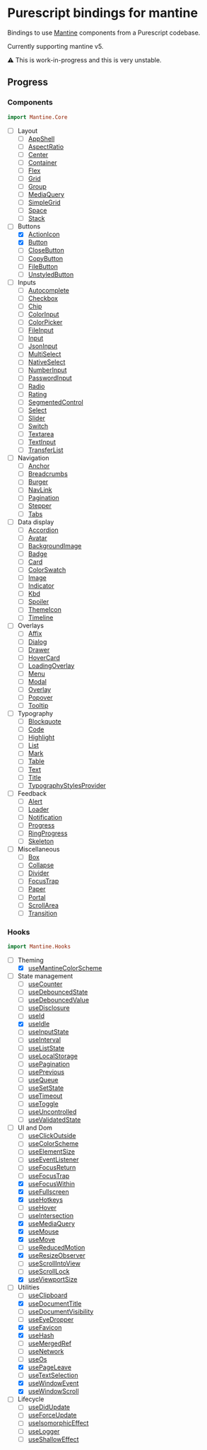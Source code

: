 # Purescript bindings for mantine

Bindings to use [Mantine](mantine.dev) components from a Purescript codebase.

Currently supporting mantine v5.

:warning: This is work-in-progress and this is very unstable.

## Progress

### Components

```purescript
import Mantine.Core
```

- [ ] Layout
  - [ ] [AppShell](https://v5.mantine.dev/core/app-shell/)
  - [ ] [AspectRatio](https://v5.mantine.dev/core/aspect-ratio/)
  - [ ] [Center](https://v5.mantine.dev/core/center/)
  - [ ] [Container](https://v5.mantine.dev/core/container/)
  - [ ] [Flex](https://v5.mantine.dev/core/flex/)
  - [ ] [Grid](https://v5.mantine.dev/core/grid/)
  - [ ] [Group](https://v5.mantine.dev/core/group/)
  - [ ] [MediaQuery](https://v5.mantine.dev/core/media-query/)
  - [ ] [SimpleGrid](https://v5.mantine.dev/core/simple-grid/)
  - [ ] [Space](https://v5.mantine.dev/core/space/)
  - [ ] [Stack](https://v5.mantine.dev/core/stack/)
- [ ] Buttons
  - [x] [ActionIcon](https://v5.mantine.dev/core/action-icon/)
  - [x] [Button](https://v5.mantine.dev/core/button/)
  - [ ] [CloseButton](https://v5.mantine.dev/core/close-button/)
  - [ ] [CopyButton](https://v5.mantine.dev/core/copy-button/)
  - [ ] [FileButton](https://v5.mantine.dev/core/file-button/)
  - [ ] [UnstyledButton](https://v5.mantine.dev/core/unstyled-button)
- [ ] Inputs
  - [ ] [Autocomplete](https://v5.mantine.dev/core/autocomplete/)
  - [ ] [Checkbox](https://v5.mantine.dev/core/checkbox/)
  - [ ] [Chip](https://v5.mantine.dev/core/chip/)
  - [ ] [ColorInput](https://v5.mantine.dev/core/color-input/)
  - [ ] [ColorPicker](https://v5.mantine.dev/core/color-picker/)
  - [ ] [FileInput](https://v5.mantine.dev/core/file-input/)
  - [ ] [Input](https://v5.mantine.dev/core/input/)
  - [ ] [JsonInput](https://v5.mantine.dev/core/json-input/)
  - [ ] [MultiSelect](https://v5.mantine.dev/core/multi-select/)
  - [ ] [NativeSelect](https://v5.mantine.dev/core/native-select/)
  - [ ] [NumberInput](https://v5.mantine.dev/core/number-input/)
  - [ ] [PasswordInput](https://v5.mantine.dev/core/password-input/)
  - [ ] [Radio](https://v5.mantine.dev/core/radio/)
  - [ ] [Rating](https://v5.mantine.dev/core/rating/)
  - [ ] [SegmentedControl](https://v5.mantine.dev/core/segmented-control/)
  - [ ] [Select](https://v5.mantine.dev/core/select/)
  - [ ] [Slider](https://v5.mantine.dev/core/slider/)
  - [ ] [Switch](https://v5.mantine.dev/core/switch/)
  - [ ] [Textarea](https://v5.mantine.dev/core/textarea/)
  - [ ] [TextInput](https://v5.mantine.dev/core/text-input/)
  - [ ] [TransferList](https://v5.mantine.dev/core/transfer-list/)
- [ ] Navigation
  - [ ] [Anchor](https://v5.mantine.dev/core/anchor/)
  - [ ] [Breadcrumbs](https://v5.mantine.dev/core/breadcrumbs/)
  - [ ] [Burger](https://v5.mantine.dev/core/burger/)
  - [ ] [NavLink](https://v5.mantine.dev/core/nav-link/)
  - [ ] [Pagination](https://v5.mantine.dev/core/pagination/)
  - [ ] [Stepper](https://v5.mantine.dev/core/stepper/)
  - [ ] [Tabs](https://v5.mantine.dev/core/tabs/)
- [ ] Data display
  - [ ] [Accordion](https://v5.mantine.dev/core/accordion/)
  - [ ] [Avatar](https://v5.mantine.dev/core/avatar/)
  - [ ] [BackgroundImage](https://v5.mantine.dev/core/background-image/)
  - [ ] [Badge](https://v5.mantine.dev/core/badge/)
  - [ ] [Card](https://v5.mantine.dev/core/card/)
  - [ ] [ColorSwatch](https://v5.mantine.dev/core/color-swatch/)
  - [ ] [Image](https://v5.mantine.dev/core/image/)
  - [ ] [Indicator](https://v5.mantine.dev/core/indicator/)
  - [ ] [Kbd](https://v5.mantine.dev/core/kbd/)
  - [ ] [Spoiler](https://v5.mantine.dev/core/spoiler/)
  - [ ] [ThemeIcon](https://v5.mantine.dev/core/theme-icon/)
  - [ ] [Timeline](https://v5.mantine.dev/core/timeline/)
- [ ] Overlays
  - [ ] [Affix](https://v5.mantine.dev/core/affix/)
  - [ ] [Dialog](https://v5.mantine.dev/core/dialog/)
  - [ ] [Drawer](https://v5.mantine.dev/core/drawer/)
  - [ ] [HoverCard](https://v5.mantine.dev/core/hover-card/)
  - [ ] [LoadingOverlay](https://v5.mantine.dev/core/loading-overlay/)
  - [ ] [Menu](https://v5.mantine.dev/core/menu/)
  - [ ] [Modal](https://v5.mantine.dev/core/modal/)
  - [ ] [Overlay](https://v5.mantine.dev/core/overlay/)
  - [ ] [Popover](https://v5.mantine.dev/core/popover/)
  - [ ] [Tooltip](https://v5.mantine.dev/core/tooltip/)
- [ ] Typography
  - [ ] [Blockquote](https://v5.mantine.dev/core/blockquote/)
  - [ ] [Code](https://v5.mantine.dev/core/code/)
  - [ ] [Highlight](https://v5.mantine.dev/core/highlight/)
  - [ ] [List](https://v5.mantine.dev/core/list/)
  - [ ] [Mark](https://v5.mantine.dev/core/mark/)
  - [ ] [Table](https://v5.mantine.dev/core/table/)
  - [ ] [Text](https://v5.mantine.dev/core/text/)
  - [ ] [Title](https://v5.mantine.dev/core/title/)
  - [ ] [TypographyStylesProvider](https://v5.mantine.dev/core/typography-styles-provider/)
- [ ] Feedback
  - [ ] [Alert](https://v5.mantine.dev/core/alert/)
  - [ ] [Loader](https://v5.mantine.dev/core/loader/)
  - [ ] [Notification](https://v5.mantine.dev/core/notification/)
  - [ ] [Progress](https://v5.mantine.dev/core/progress/)
  - [ ] [RingProgress](https://v5.mantine.dev/core/ring-progress/)
  - [ ] [Skeleton](https://v5.mantine.dev/core/skeleton/)
- [ ] Miscellaneous
  - [ ] [Box](https://v5.mantine.dev/core/box/)
  - [ ] [Collapse](https://v5.mantine.dev/core/collapse/)
  - [ ] [Divider](https://v5.mantine.dev/core/divider/)
  - [ ] [FocusTrap](https://v5.mantine.dev/core/focus-trap/)
  - [ ] [Paper](https://v5.mantine.dev/core/paper/)
  - [ ] [Portal](https://v5.mantine.dev/core/portal/)
  - [ ] [ScrollArea](https://v5.mantine.dev/core/scroll-area/)
  - [ ] [Transition](https://v5.mantine.dev/core/transition/)

### Hooks

```purescript
import Mantine.Hooks
```

- [ ] Theming
  - [x] [useMantineColorScheme](https://v5.mantine.dev/guides/dark-theme/#colorschemeprovider)
- [ ] State management
  - [ ] [useCounter](https://v5.mantine.dev/hooks/use-counter/)
  - [ ] [useDebouncedState](https://v5.mantine.dev/hooks/use-debounced-state/)
  - [ ] [useDebouncedValue](https://v5.mantine.dev/hooks/use-debounced-value/)
  - [ ] [useDisclosure](https://v5.mantine.dev/hooks/use-disclosure/)
  - [ ] [useId](https://v5.mantine.dev/hooks/use-id/)
  - [x] [useIdle](https://v5.mantine.dev/hooks/use-idle/)
  - [ ] [useInputState](https://v5.mantine.dev/hooks/use-input-state/)
  - [ ] [useInterval](https://v5.mantine.dev/hooks/use-interval/)
  - [ ] [useListState](https://v5.mantine.dev/hooks/use-list-state/)
  - [ ] [useLocalStorage](https://v5.mantine.dev/hooks/use-local-storage/)
  - [ ] [usePagination](https://v5.mantine.dev/hooks/use-pagination/)
  - [ ] [usePrevious](https://v5.mantine.dev/hooks/use-previous/)
  - [ ] [useQueue](https://v5.mantine.dev/hooks/use-queue/)
  - [ ] [useSetState](https://v5.mantine.dev/hooks/use-set-state/)
  - [ ] [useTimeout](https://v5.mantine.dev/hooks/use-timeout/)
  - [ ] [useToggle](https://v5.mantine.dev/hooks/use-toggle/)
  - [ ] [useUncontrolled](https://v5.mantine.dev/hooks/use-uncontrolled/)
  - [ ] [useValidatedState](https://v5.mantine.dev/hooks/use-validated-state/)
- [ ] UI and Dom
  - [ ] [useClickOutside](https://v5.mantine.dev/hooks/use-click-outside/)
  - [ ] [useColorScheme](https://v5.mantine.dev/hooks/use-color-scheme/)
  - [ ] [useElementSize](https://v5.mantine.dev/hooks/use-element-size/)
  - [ ] [useEventListener](https://v5.mantine.dev/hooks/use-event-listener/)
  - [ ] [useFocusReturn](https://v5.mantine.dev/hooks/use-focus-return/)
  - [ ] [useFocusTrap](https://v5.mantine.dev/hooks/use-focus-trap/)
  - [x] [useFocusWithin](https://v5.mantine.dev/hooks/use-focus-within/)
  - [x] [useFullscreen](https://v5.mantine.dev/hooks/use-fullscreen/)
  - [x] [useHotkeys](https://v5.mantine.dev/hooks/use-hotkeys/)
  - [ ] [useHover](https://v5.mantine.dev/hooks/use-hover/)
  - [ ] [useIntersection](https://v5.mantine.dev/hooks/use-intersection/)
  - [x] [useMediaQuery](https://v5.mantine.dev/hooks/use-media-query/)
  - [x] [useMouse](https://v5.mantine.dev/hooks/use-mouse/)
  - [x] [useMove](https://v5.mantine.dev/hooks/use-move/)
  - [ ] [useReducedMotion](https://v5.mantine.dev/hooks/use-reduced-motion/)
  - [x] [useResizeObserver](https://v5.mantine.dev/hooks/use-resize-observer/)
  - [ ] [useScrollIntoView](https://v5.mantine.dev/hooks/use-scroll-into-view/)
  - [ ] [useScrollLock](https://v5.mantine.dev/hooks/use-scroll-lock/)
  - [x] [useViewportSize](https://v5.mantine.dev/hooks/use-viewport-size/)
- [ ] Utilities
  - [ ] [useClipboard](https://v5.mantine.dev/hooks/use-clipboard/)
  - [x] [useDocumentTitle](https://v5.mantine.dev/hooks/use-document-title/)
  - [ ] [useDocumentVisibility](https://v5.mantine.dev/hooks/use-document-visibility/)
  - [ ] [useEyeDropper](https://v5.mantine.dev/hooks/use-eye-dropper/)
  - [x] [useFavicon](https://v5.mantine.dev/hooks/use-favicon/)
  - [x] [useHash](https://v5.mantine.dev/hooks/use-hash/)
  - [ ] [useMergedRef](https://v5.mantine.dev/hooks/use-merged-ref/)
  - [ ] [useNetwork](https://v5.mantine.dev/hooks/use-network/)
  - [ ] [useOs](https://v5.mantine.dev/hooks/use-os/)
  - [x] [usePageLeave](https://v5.mantine.dev/hooks/use-page-leave/)
  - [ ] [useTextSelection](https://v5.mantine.dev/hooks/use-text-selection/)
  - [x] [useWindowEvent](https://v5.mantine.dev/hooks/use-window-event/)
  - [x] [useWindowScroll](https://v5.mantine.dev/hooks/use-window-scroll/)
- [ ] Lifecycle
  - [ ] [useDidUpdate](https://v5.mantine.dev/hooks/use-did-update/)
  - [ ] [useForceUpdate](https://v5.mantine.dev/hooks/use-force-update/)
  - [ ] [useIsomorphicEffect](https://v5.mantine.dev/hooks/use-isomorphic-effect/)
  - [ ] [useLogger](https://v5.mantine.dev/hooks/use-logger/)
  - [ ] [useShallowEffect](https://v5.mantine.dev/hooks/use-shallow-effect/)
